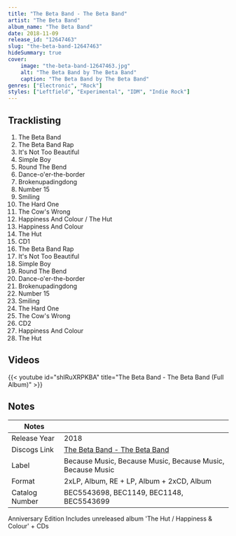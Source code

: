 ```yaml
---
title: "The Beta Band - The Beta Band"
artist: "The Beta Band"
album_name: "The Beta Band"
date: 2018-11-09
release_id: "12647463"
slug: "the-beta-band-12647463"
hideSummary: true
cover:
    image: "the-beta-band-12647463.jpg"
    alt: "The Beta Band by The Beta Band"
    caption: "The Beta Band by The Beta Band"
genres: ["Electronic", "Rock"]
styles: ["Leftfield", "Experimental", "IDM", "Indie Rock"]
---
```


## Tracklisting
1. The Beta Band
2. The Beta Band Rap
3. It's Not Too Beautiful
4. Simple Boy
5. Round The Bend
6. Dance-o'er-the-border
7. Brokenupadingdong
8. Number 15
9. Smiling
10. The Hard One
11. The Cow's Wrong
12. Happiness And Colour / The Hut
13. Happiness And Colour
14. The Hut
15. CD1
16. The Beta Band Rap
17. It's Not Too Beautiful
18. Simple Boy
19. Round The Bend
20. Dance-o'er-the-border
21. Brokenupadingdong
22. Number 15
23. Smiling
24. The Hard One
25. The Cow's Wrong
26. CD2
27. Happiness And Colour
28. The Hut

## Videos
{{< youtube id="shIRuXRPKBA" title="The Beta Band - The Beta Band (Full Album)" >}}


## Notes

| Notes          |             |
| ---------------| ----------- |
| Release Year   | 2018 |
| Discogs Link   | [The Beta Band - The Beta Band](https://www.discogs.com/release/12647463-The-Beta-Band-The-Beta-Band) |
| Label          | Because Music, Because Music, Because Music, Because Music |
| Format         | 2xLP, Album, RE + LP, Album + 2xCD, Album |
| Catalog Number | BEC5543698, BEC1149, BEC1148, BEC5543699 |

Anniversary Edition Includes unreleased album 'The Hut / Happiness & Colour' + CDs 

